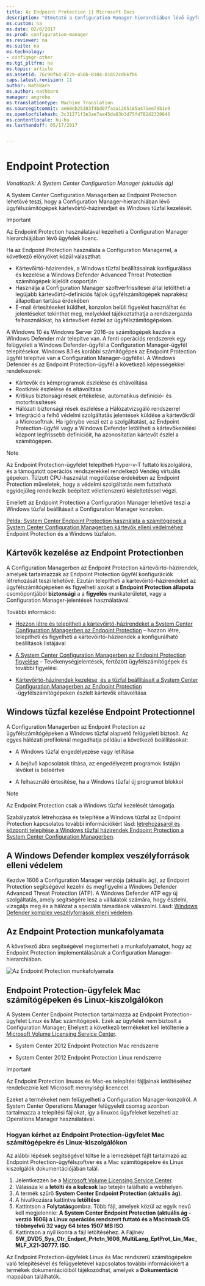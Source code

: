 ```yaml
---
title: Az Endpoint Protection |} Microsoft Docs
description: "Útmutató a Configuration Manager-hierarchiában lévő ügyfélszámítógépek kártevőirtó-házirendjeit és Windows tűzfal kezelése."
ms.custom: na
ms.date: 02/6/2017
ms.prod: configuration-manager
ms.reviewer: na
ms.suite: na
ms.technology:
- configmgr-other
ms.tgt_pltfrm: na
ms.topic: article
ms.assetid: 76c90f64-d729-456b-8304-01852cd66fb6
caps.latest.revision: 11
author: NathBarn
ms.author: nathbarn
manager: angrobe
ms.translationtype: Machine Translation
ms.sourcegitcommit: ae60eb25383f4bd07faaa1265185a471ee79b1e9
ms.openlocfilehash: 3c31271f3e3ae7aa45da03b3d75fd78242330646
ms.contentlocale: hu-hu
ms.lasthandoff: 05/17/2017


---
```

# <a name="endpoint-protection"></a>Endpoint Protection

*Vonatkozik: A System Center Configuration Manager (aktuális ág)*

A System Center Configuration Managerben az Endpoint Protection lehetővé teszi, hogy a Configuration Manager-hierarchiában lévő ügyfélszámítógépek kártevőirtó-házirendjeit és Windows tűzfal kezelését.  

> [!IMPORTANT]  
>  Az Endpoint Protection használatával kezelheti a Configuration Manager hierarchiájában lévő ügyfelek licenc.  

 Ha az Endpoint Protection használata a Configuration Managerrel, a következő előnyöket közül választhat:  

-   Kártevőirtó-házirendek, a Windows tűzfal beállításainak konfigurálása és kezelése a Windows Defender Advanced Threat Protection számítógépek kijelölt csoportján  
-   Használja a Configuration Manager szoftverfrissítései által letöltheti a legújabb kártevőirtó-definíciós fájlok ügyfélszámítógépek naprakész állapotban tartása érdekében  
-   E-mail értesítéseket küldhet, konzolon belüli figyelést használhat és jelentéseket tekinthet meg, melyekkel tájékoztathatja a rendszergazda felhasználókat, ha kártevőket észlel az ügyfélszámítógépeken.  

A Windows 10 és Windows Server 2016-os számítógépek kezdve a Windows Defender már telepítve van. A fenti operációs rendszerek egy felügyeleti a Windows Defender-ügyfél a Configuration Manager-ügyfél telepítésekor. Windows 8.1 és korábbi számítógépek az Endpoint Protection ügyfél telepítve van a Configuration Manager-ügyféllel. A Windows Defender és az Endpoint Protection-ügyfél a következő képességekkel rendelkeznek:  

-   Kártevők és kémprogramok észlelése és eltávolítása  
-   Rootkitek észlelése és eltávolítása  
-   Kritikus biztonsági rések értékelése, automatikus definíció- és motorfrissítések  
-   Hálózati biztonsági rések észlelése a Hálózatvizsgáló rendszerrel  
-   Integráció a felhő védelmi szolgáltatás jelentések küldése a kártevőkről a Microsoftnak. Ha igénybe veszi ezt a szolgáltatást, az Endpoint Protection-ügyfél vagy a Windows Defender letöltheti a kártevőkezelési központ legfrissebb definícióit, ha azonosítatlan kártevőt észlel a számítógépen.  

> [!NOTE]  
>  Az Endpoint Protection-ügyfelet telepítheti Hyper-v-T futtató kiszolgálóra, és a támogatott operációs rendszerekkel rendelkező Vendég virtuális gépeken. Túlzott CPU-használat megelőzése érdekében az Endpoint Protection műveletek, hogy a védelmi szolgáltatás nem futtatható egyidejűleg rendelkezik beépített véletlenszerű késleltetéssel végzi.  

 Emellett az Endpoint Protection a Configuration Manager lehetővé teszi a Windows tűzfal beállításait a Configuration Manager konzolon.  

 [Példa: System Center Endpoint Protection használata a számítógépek a System Center Configuration Managerben kártevők elleni védelméhez](scenarios-endpoint-protection.md) Endpoint Protection és a Windows tűzfalon.  


## <a name="managing-malware-with-endpoint-protection"></a>Kártevők kezelése az Endpoint Protectionben  
 A Configuration Managerben az Endpoint Protection kártevőirtó-házirendek, amelyek tartalmazzák az Endpoint Protection ügyfél konfigurációk létrehozását teszi lehetővé. Ezután telepítheti a kártevőirtó-házirendeket az ügyfélszámítógépeken és figyelheti azokat a **Endpoint Protection állapota** csomópontjából **biztonsági** a a **figyelés** munkaterületet, vagy a Configuration Manager-jelentések használatával.  

 További információ:  

-   [Hozzon létre és telepítheti a kártevőirtó-házirendeket a System Center Configuration Managerben az Endpoint Protection](endpoint-antimalware-policies.md) – hozzon létre, telepítheti és figyelheti a kártevőirtó-házirendek a konfigurálható beállítások listájával  

-   [A System Center Configuration Managerben az Endpoint Protection figyelése](monitor-endpoint-protection.md) – Tevékenységjelentések, fertőzött ügyfélszámítógépek és további figyelési.  

-   [Kártevőirtó-házirendek kezelése, és a tűzfal beállításait a System Center Configuration Managerben az Endpoint Protection](endpoint-antimalware-firewall.md) -ügyfélszámítógépeken észlelt kártevők eltávolítása  


## <a name="managing-windows-firewall-with-endpoint-protection"></a>Windows tűzfal kezelése Endpoint Protectionnel  
 A Configuration Managerben az Endpoint Protection az ügyfélszámítógépeken a Windows tűzfal alapvető felügyeleti biztosít. Az egyes hálózati profiloknál megadhatja például a következő beállításokat:  

-   A Windows tűzfal engedélyezése vagy letiltása  

-   A bejövő kapcsolatok tiltása, az engedélyezett programok listáján lévőket is beleértve  

-   A felhasználó értesítése, ha a Windows tűzfal új programot blokkol  

> [!NOTE]  
>  Az Endpoint Protection csak a Windows tűzfal kezelését támogatja.  


 Szabályzatok létrehozása és telepítése a Windows tűzfal az Endpoint Protection kapcsolatos további információkért lásd: [létrehozásáról és központi telepítése a Windows tűzfal házirendek Endpoint Protection a System Center Configuration Managerben](create-windows-firewall-policies.md).  


## <a name="windows-defender-advanced-threat-protection"></a>A Windows Defender komplex veszélyforrások elleni védelem

Kezdve 1606 a Configuration Manager verziója (aktuális ág), az Endpoint Protection segítségével kezelni és megfigyelni a Windows Defender Advanced Threat Protection (ATP). A Windows Defender ATP egy új szolgáltatás, amely segítségére lesz a vállalatok számára, hogy észlelni, vizsgálja meg és a hálózat a speciális támadások válaszolni. Lásd: [Windows Defender komplex veszélyforrások elleni védelem](windows-defender-advanced-threat-protection.md).

## <a name="endpoint-protection-workflow"></a>Az Endpoint Protection munkafolyamata  
 A következő ábra segítségével megismerheti a munkafolyamatot, hogy az Endpoint Protection implementálásának a Configuration Manager-hierarchiában.  

 ![Az Endpoint Protection munkafolyamata](../media/Endpoint-Protection-Workflow.gif)  

## <a name="endpoint-protection-client-for-mac-computers-and-linux-servers"></a>Endpoint Protection-ügyfelek Mac számítógépeken és Linux-kiszolgálókon  
 A System Center Endpoint Protection tartalmazza az Endpoint Protection-ügyfelet Linux és Mac számítógépek. Ezek az ügyfelek nem biztosít a Configuration Manager; Ehelyett a következő termékeket kell letöltenie a [Microsoft Volume Licensing Service Center](https://www.microsoft.com/licensing/servicecenter/default.aspx).  

-   System Center 2012 Endpoint Protection Mac rendszerre  

-   System Center 2012 Endpoint Protection Linux rendszerre  


> [!IMPORTANT]  
>  Az Endpoint Protection linuxos és Mac-es telepítési fájljainak letöltéséhez rendelkeznie kell Microsoft mennyiségi licenccel.  

 Ezeket a termékeket nem felügyelheti a Configuration Manager-konzolról. A System Center Operations Manager felügyeleti csomag azonban tartalmazza a telepítési fájlokat, így a linuxos ügyfeleket kezelheti az Operations Manager használatával.  

### <a name="how-to-get-the-endpoint-protection-client-for-mac-computers-and-linux-servers"></a>Hogyan kérhet az Endpoint Protection-ügyfelet Mac számítógépekre és Linux-kiszolgálókon

Az alábbi lépések segítségével töltse le a lemezképet fájlt tartalmazó az Endpoint Protection-ügyfélszoftver és a Mac számítógépekre és Linux kiszolgálók dokumentációjában talál.
1. Jelentkezzen be a [Microsoft Volume Licensing Service Center](https://www.microsoft.com/licensing/servicecenter/default.aspx).
2. Válassza ki a **letölti és a kulcsok** lap tetején található a webhelyen.
3. A termék szűrő **System Center Endpoint Protection (aktuális ág)**.
4. A hivatkozásra kattintva **letöltése**
5. Kattintson a **Folytatás**gombra. Több fájl, amelyek közül az egyik nevű kell megjelennie: **A System Center Endpoint Protection (aktuális ág - verzió 1606) a Linux operációs rendszert futtató és a Macintosh OS többnyelvű 32 vagy 64 bites 1507 MB ISO**.
6. Kattintson a nyíl ikonra a fájl letöltéséhez. A Fájlnév **SW_DVD5_Sys_Ctr_Endpnt_Prtctn_1606_MultiLang_EptProt_Lin_Mac_MLF_X21-30777. ISO**.

 Az Endpoint Protection-ügyfelek Linux és Mac rendszerű számítógépekre való telepítésével és felügyeletével kapcsolatos további információkért a termékek dokumentációiból tájékozódhat, amelyek a **Dokumentáció** mappában találhatók.

